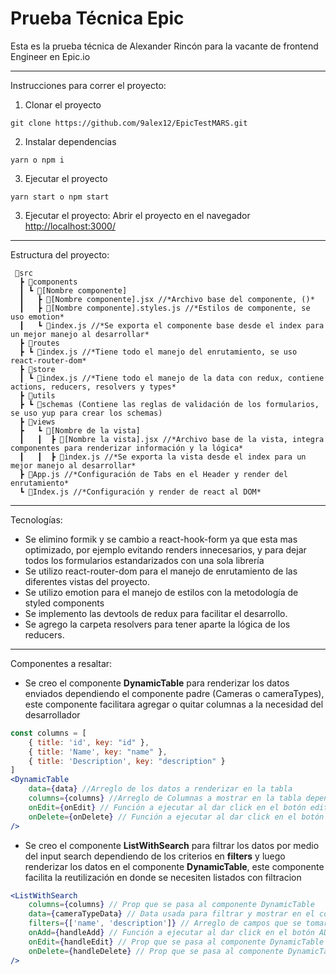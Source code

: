 # Prueba Técnica Epic

Esta es la prueba técnica de Alexander Rincón para la vacante de frontend Engineer en Epic.io

---
Instrucciones para correr el proyecto:

1. Clonar el proyecto
```
git clone https://github.com/9alex12/EpicTestMARS.git
```

2. Instalar dependencias
```
yarn o npm i
```

3. Ejecutar el proyecto
```
yarn start o npm start
```

3. Ejecutar el proyecto: Abrir el proyecto en el navegador [http://localhost:3000/](http://localhost:3000/)

---
Estructura del proyecto:
```
 📂src
  ┣ 📂components
  ┃ ┗ 📂[Nombre componente]
  ┃   ┣ 📜[Nombre componente].jsx //*Archivo base del componente, ()*
  ┃   ┣ 📜[Nombre componente].styles.js //*Estilos de componente, se uso emotion*
  ┃   ┗ 📜index.js //*Se exporta el componente base desde el index para un mejor manejo al desarrollar*
  ┣ 📂routes
  ┣ ┗ 📜index.js //*Tiene todo el manejo del enrutamiento, se uso react-router-dom*
  ┣ 📂store
  ┃ ┗ 📜index.js //*Tiene todo el manejo de la data con redux, contiene actions, reducers, resolvers y types*
  ┣ 📂utils
  ┣ ┗ 📂schemas (Contiene las reglas de validación de los formularios, se uso yup para crear los schemas)
  ┣ 📂views
  ┣   ┗ 📂[Nombre de la vista]
  ┃   ┃  ┣ 📜[Nombre la vista].jsx //*Archivo base de la vista, integra componentes para renderizar información y la lógica*
  ┃   ┃  ┣ 📜index.js //*Se exporta la vista desde el index para un mejor manejo al desarrollar*
  ┣ 📜App.js //*Configuración de Tabs en el Header y render del enrutamiento*
  ┗ 📜Index.js //*Configuración y render de react al DOM*
```
---

Tecnologías:
* Se elimino formik y se cambio a react-hook-form ya que esta mas optimizado, por ejemplo evitando renders innecesarios, y para dejar todos los formularios estandarizados con una sola librería
* Se utilizo react-router-dom para el manejo de enrutamiento de las diferentes vistas del proyecto.
* Se utilizo emotion para el manejo de estilos con la metodología de styled components
* Se implemento las devtools de redux para facilitar el desarrollo.
* Se agrego la carpeta resolvers para tener aparte la lógica de los reducers.

---
Componentes a resaltar:
* Se creo el componente **DynamicTable** para renderizar los datos enviados dependiendo el componente padre (Cameras o cameraTypes), este componente facilitara agregar o quitar columnas a la necesidad del desarrollador

```jsx
const columns = [
    { title: 'id', key: "id" }, 
    { title: 'Name', key: "name" }, 
    { title: 'Description', key: "description" }
]
<DynamicTable
    data={data} //Arreglo de los datos a renderizar en la tabla
    columns={columns} //Arreglo de Columnas a mostrar en la tabla dependiendo de la data
    onEdit={onEdit} // Función a ejecutar al dar click en el botón editar de cada fila del listado
    onDelete={onDelete} // Función a ejecutar al dar click en el botón eliminar de cada fila del listado
/>
```

* Se creo el componente **ListWithSearch** para filtrar los datos por medio del input search dependiendo de los criterios en **filters** y luego renderizar los datos en el componente **DynamicTable**, este componente facilita la reutilización en donde se necesiten listados con filtracion

```jsx
<ListWithSearch
    columns={columns} // Prop que se pasa al componente DynamicTable
    data={cameraTypeData} // Data usada para filtrar y mostrar en el componente DynamicTable
    filters={['name', 'description']} // Arreglo de campos que se tomaran de criterio al filtrar
    onAdd={handleAdd} // Función a ejecutar al dar click en el botón ADD del componente
    onEdit={handleEdit} // Prop que se pasa al componente DynamicTable
    onDelete={handleDelete} // Prop que se pasa al componente DynamicTable
/>
```